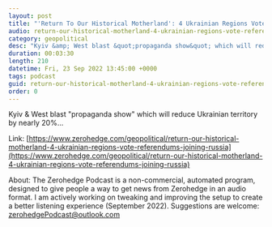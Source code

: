 ```yaml
---
layout: post
title: "'Return To Our Historical Motherland': 4 Ukrainian Regions Vote In Referendums On Joining Russia"
audio: return-our-historical-motherland-4-ukrainian-regions-vote-referendums-joining-russia-0
category: geopolitical
desc: "Kyiv &amp; West blast &quot;propaganda show&quot; which will reduce Ukrainian territory by nearly 20%..."
duration: 00:03:30
length: 210
datetime: Fri, 23 Sep 2022 13:45:00 +0000
tags: podcast
guid: return-our-historical-motherland-4-ukrainian-regions-vote-referendums-joining-russia-0
order: 0
---
```

Kyiv &amp; West blast &quot;propaganda show&quot; which will reduce Ukrainian territory by nearly 20%...

Link: [https://www.zerohedge.com/geopolitical/return-our-historical-motherland-4-ukrainian-regions-vote-referendums-joining-russia](https://www.zerohedge.com/geopolitical/return-our-historical-motherland-4-ukrainian-regions-vote-referendums-joining-russia)

About: The Zerohedge Podcast is a non-commercial, automated program, designed to give people a way to get news from Zerohedge in an audio format.  I am actively working on tweaking and improving the setup to create a better listening experience (September 2022).  Suggestions are welcome: [zerohedgePodcast@outlook.com](mailto:zerohedgePodcast@outlook.com)